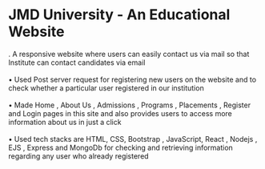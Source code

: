 # JMD University - An Educational Website
 . A responsive website where users can easily contact us via mail so that Institute can contact candidates via email</br>
 </br>
 • Used Post server request for registering new users on the website and to check whether a particular user registered in our institution</br>
 </br>
 • Made Home , About Us , Admissions , Programs ,  Placements , Register and Login pages in this site and also provides users to access more information about us in just a click</br>
 </br>
 • Used tech stacks are HTML, CSS, Bootstrap  , JavaScript, React ,  Nodejs  , EJS , Express and MongoDb for checking and retrieving information regarding any user who already registered
